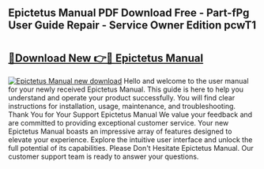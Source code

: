## Epictetus Manual PDF Download Free - Part-fPg User Guide Repair - Service Owner Edition pcwT1

# <h2><a href="http://bc35306.oget.top/?id=Epictetus+Manual">🔗Download New 👉🔴 Epictetus Manual</a></h2>

[![Epictetus Manual new download](https://i.imgur.com/5g1atiW.png)](http://bc35306.oget.top/?id=Epictetus+Manual)
Hello and welcome to the user manual for your newly received Epictetus Manual. This guide is here to help you understand and operate your product successfully. You will find clear instructions for installation, usage, maintenance, and troubleshooting. Thank You for Your Support Epictetus Manual We value your feedback and are committed to providing exceptional customer service. Your new Epictetus Manual boasts an impressive array of features designed to elevate your experience. Explore the intuitive user interface and unlock the full potential of its capabilities. Please Don't Hesitate Epictetus Manual. Our customer support team is ready to answer your questions.
